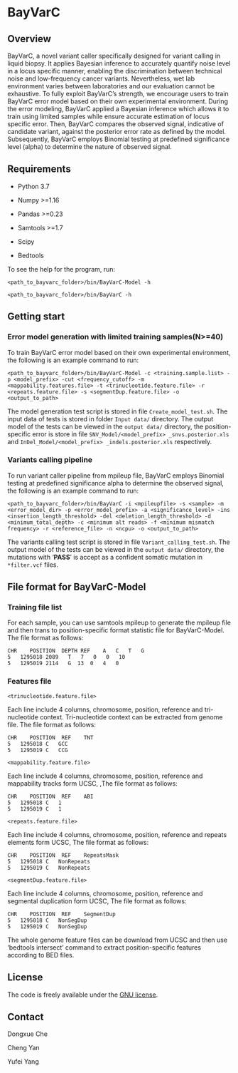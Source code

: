 # BayVarC

 

## Overview

BayVarC, a novel variant caller specifically designed for variant calling in liquid biopsy. It applies Bayesian inference to accurately quantify noise level in a locus specific manner, enabling the discrimination between technical noise and low-frequency cancer variants. Nevertheless, wet lab environment varies between laboratories and our evaluation cannot be exhaustive. To fully exploit BayVarC’s strength, we encourage users to train BayVarC error model based on their own experimental environment. During the error modeling, BayVarC applied a Bayesian inference which allows it to train using limited samples while ensure accurate estimation of locus specific error. Then, BayVarC compares the observed signal, indicative of candidate variant, against the posterior error rate as defined by the model. Subsequently, BayVarC employs Binomial testing at predefined significance level (alpha) to determine the nature of observed signal.

 

## Requirements

- Python 3.7

- Numpy >=1.16

- Pandas >=0.23

- Samtools >=1.7

- Scipy

- Bedtools

To see the help for the program, run:

```shell
<path_to_bayvarc_folder>/bin/BayVarC-Model -h

<path_to_bayvarc_folder>/bin/BayVarC -h
```

 

## Getting start

### Error model generation with limited training samples(N>=40)

To train BayVarC error model based on their own experimental environment, the following is an example command to run:

```shell
<path_to_bayvarc_folder>/bin/BayVarC-Model -c <training.sample.list> -p <model_prefix> -cut <frequency_cutoff> -m <mappability.features.file> -t <trinucleotide.feature.file> -r <repeats.feature.file> -s <segmentDup.feature.file> -o <output_to_path> 
```

The model generation test script is stored in file `Create_model_test.sh`. The input data of tests is stored in folder `Input data/` directory. The output model of the tests can be viewed in the `output data/` directory, the position-specific error is store in file `SNV_Model/<model_prefix> _snvs.posterior.xls` and `InDel_Model/<model_prefix> _indels.posterior.xls` respectively.

 

### Variants calling pipeline

To run variant caller pipeline from mpileup file, BayVarC employs Binomial testing at predefined significance alpha to determine the observed signal, the following is an example command to run:

```shell
<path_to_bayvarc_folder>/bin/BayVarC -i <mpileupfile> -s <sample> -m <error_model_dir> -p <error_model_prefix> -a <significance_level> -ins <insertion_length_threshold> -del <deletion_length_threshold> -d <minimum_total_depth> -c <minimum alt reads> -f <minimum mismatch frequency> -r <reference_file> -n <ncpu> -o <output_to_path>
```

The variants calling test script is stored in file `Variant_calling_test.sh`. The output model of the tests can be viewed in the `output data/` directory, the mutations with ‘**PASS**’ is accept as a confident somatic mutation in `*filter.vcf` files.

 

## File format for BayVarC-Model

### Training file list

For each sample, you can use samtools mpileup to generate the mpileup file and then trans to position-specific format statistic file for BayVarC-Model. The file format as follows:

```
CHR    POSITION  DEPTH REF    A   C   T   G
5   1295018 2089   T   7   0   0   10
5   1295019 2114   G  13  0   4   0
```

### Features file

`<trinucleotide.feature.file>` 

Each line include 4 columns, chromosome, position, reference and tri-nucleotide context. Tri-nucleotide context can be extracted from genome file. The file format as follows:

```
CHR    POSITION  REF    TNT	
5   1295018 C   GCC
5   1295019 C   CCG
```

`<mappability.feature.file>` 

Each line include 4 columns, chromosome, position, reference and mappability tracks form UCSC, ,The file format as follows:

```
CHR    POSITION  REF    ABI
5   1295018 C   1
5   1295019 C   1
```

`<repeats.feature.file>`

Each line include 4 columns, chromosome, position, reference and repeats elements form UCSC, The file format as follows:

```
CHR    POSITION  REF    RepeatsMask
5   1295018 C   NonRepeats
5   1295019 C   NonRepeats
```

`<segmentDup.feature.file>` 

Each line include 4 columns, chromosome, position, reference and segmental duplication form UCSC, The file format as follows:

```
CHR    POSITION  REF    SegmentDup
5   1295018 C   NonSegDup
5   1295019 C   NonSegDup
```

The whole genome feature files can be download from UCSC and then use ‘bedtools intersect’ command to extract position-specific features according to BED files.

## License

The code is freely available under the [GNU license](https://www.gnu.org/licenses/gpl-3.0.en.html).

## Contact

Dongxue Che

Cheng Yan

Yufei Yang

 
